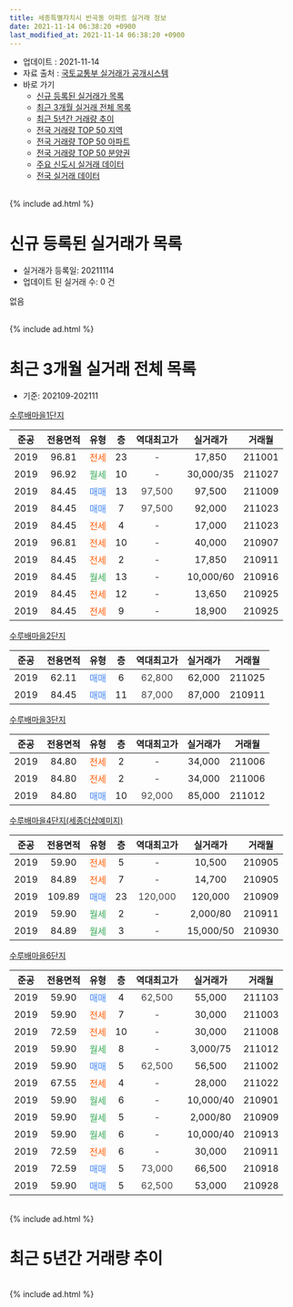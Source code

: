 ```yaml
---
title: 세종특별자치시 반곡동 아파트 실거래 정보
date: 2021-11-14 06:38:20 +0900
last_modified_at: 2021-11-14 06:38:20 +0900
---
```


* 업데이트 : 2021-11-14
* 자료 출처 : [국토교통부 실거래가 공개시스템](http://rt.molit.go.kr)
* 바로 가기
    * [신규 등록된 실거래가 목록](#신규-등록된-실거래가-목록)
    * [최근 3개월 실거래 전체 목록](#최근-3개월-실거래-전체-목록)
    * [최근 5년간 거래량 추이](#최근-5년간-거래량-추이)
    * [전국 거래량 TOP 50 지역](https://inasie.github.io/apt-trade-info/최근-3개월-전국에서-가장-거래가-많이-발생한-지역)
    * [전국 거래량 TOP 50 아파트](https://inasie.github.io/apt-trade-info/최근-3개월-전국에서-가장-거래가-많이-발생한-아파트)
    * [전국 거래량 TOP 50 분양권](https://inasie.github.io/apt-trade-info/최근-3개월-전국에서-가장-거래가-많이-발생한-분양권)
    * [주요 신도시 실거래 데이터](https://inasie.github.io/apt-trade-info/주요-신도시)
    * [전국 실거래 데이터](https://inasie.github.io/apt-trade-info/전국)
<br>
{% include ad.html %}
<br>

# 신규 등록된 실거래가 목록
* 실거래가 등록일: 20211114
* 업데이트 된 실거래 수: 0 건

없음

<br>
{% include ad.html %}
<br>

# 최근 3개월 실거래 전체 목록
* 기준: 202109-202111


[수루배마을1단지](https://search.naver.com/search.naver?query=%EC%84%B8%EC%A2%85%ED%8A%B9%EB%B3%84%EC%9E%90%EC%B9%98%EC%8B%9C+%EB%B0%98%EA%B3%A1%EB%8F%99+%EC%88%98%EB%A3%A8%EB%B0%B0%EB%A7%88%EC%9D%841%EB%8B%A8%EC%A7%80)

|준공|전용면적|유형|층|역대최고가|실거래가|거래월|
|:---:|:---:|:---:|:---:|:---:|:---:|:---:|
|2019|96.81|<span style="color:#ff5a00">전세</span>|23|<span style="color:#444444">-</span>|17,850|211001|
|2019|96.92|<span style="color:#34a853">월세</span>|10|<span style="color:#444444">-</span>|30,000/35|211027|
|2019|84.45|<span style="color:#4285f3">매매</span>|13|<span style="color:#444444">97,500</span>|97,500|211009|
|2019|84.45|<span style="color:#4285f3">매매</span>|7|<span style="color:#444444">97,500</span>|92,000|211023|
|2019|84.45|<span style="color:#ff5a00">전세</span>|4|<span style="color:#444444">-</span>|17,000|211023|
|2019|96.81|<span style="color:#ff5a00">전세</span>|10|<span style="color:#444444">-</span>|40,000|210907|
|2019|84.45|<span style="color:#ff5a00">전세</span>|2|<span style="color:#444444">-</span>|17,850|210911|
|2019|84.45|<span style="color:#34a853">월세</span>|13|<span style="color:#444444">-</span>|10,000/60|210916|
|2019|84.45|<span style="color:#ff5a00">전세</span>|12|<span style="color:#444444">-</span>|13,650|210925|
|2019|84.45|<span style="color:#ff5a00">전세</span>|9|<span style="color:#444444">-</span>|18,900|210925|

[수루배마을2단지](https://search.naver.com/search.naver?query=%EC%84%B8%EC%A2%85%ED%8A%B9%EB%B3%84%EC%9E%90%EC%B9%98%EC%8B%9C+%EB%B0%98%EA%B3%A1%EB%8F%99+%EC%88%98%EB%A3%A8%EB%B0%B0%EB%A7%88%EC%9D%842%EB%8B%A8%EC%A7%80)

|준공|전용면적|유형|층|역대최고가|실거래가|거래월|
|:---:|:---:|:---:|:---:|:---:|:---:|:---:|
|2019|62.11|<span style="color:#4285f3">매매</span>|6|<span style="color:#444444">62,800</span>|62,000|211025|
|2019|84.45|<span style="color:#4285f3">매매</span>|11|<span style="color:#444444">87,000</span>|87,000|210911|

[수루배마을3단지](https://search.naver.com/search.naver?query=%EC%84%B8%EC%A2%85%ED%8A%B9%EB%B3%84%EC%9E%90%EC%B9%98%EC%8B%9C+%EB%B0%98%EA%B3%A1%EB%8F%99+%EC%88%98%EB%A3%A8%EB%B0%B0%EB%A7%88%EC%9D%843%EB%8B%A8%EC%A7%80)

|준공|전용면적|유형|층|역대최고가|실거래가|거래월|
|:---:|:---:|:---:|:---:|:---:|:---:|:---:|
|2019|84.80|<span style="color:#ff5a00">전세</span>|2|<span style="color:#444444">-</span>|34,000|211006|
|2019|84.80|<span style="color:#ff5a00">전세</span>|2|<span style="color:#444444">-</span>|34,000|211006|
|2019|84.80|<span style="color:#4285f3">매매</span>|10|<span style="color:#444444">92,000</span>|85,000|211012|

[수루배마을4단지(세종더샵예미지)](https://search.naver.com/search.naver?query=%EC%84%B8%EC%A2%85%ED%8A%B9%EB%B3%84%EC%9E%90%EC%B9%98%EC%8B%9C+%EB%B0%98%EA%B3%A1%EB%8F%99+%EC%88%98%EB%A3%A8%EB%B0%B0%EB%A7%88%EC%9D%844%EB%8B%A8%EC%A7%80%28%EC%84%B8%EC%A2%85%EB%8D%94%EC%83%B5%EC%98%88%EB%AF%B8%EC%A7%80%29)

|준공|전용면적|유형|층|역대최고가|실거래가|거래월|
|:---:|:---:|:---:|:---:|:---:|:---:|:---:|
|2019|59.90|<span style="color:#ff5a00">전세</span>|5|<span style="color:#444444">-</span>|10,500|210905|
|2019|84.89|<span style="color:#ff5a00">전세</span>|7|<span style="color:#444444">-</span>|14,700|210905|
|2019|109.89|<span style="color:#4285f3">매매</span>|23|<span style="color:#444444">120,000</span>|120,000|210909|
|2019|59.90|<span style="color:#34a853">월세</span>|2|<span style="color:#444444">-</span>|2,000/80|210911|
|2019|84.89|<span style="color:#34a853">월세</span>|3|<span style="color:#444444">-</span>|15,000/50|210930|

[수루배마을6단지](https://search.naver.com/search.naver?query=%EC%84%B8%EC%A2%85%ED%8A%B9%EB%B3%84%EC%9E%90%EC%B9%98%EC%8B%9C+%EB%B0%98%EA%B3%A1%EB%8F%99+%EC%88%98%EB%A3%A8%EB%B0%B0%EB%A7%88%EC%9D%846%EB%8B%A8%EC%A7%80)

|준공|전용면적|유형|층|역대최고가|실거래가|거래월|
|:---:|:---:|:---:|:---:|:---:|:---:|:---:|
|2019|59.90|<span style="color:#4285f3">매매</span>|4|<span style="color:#444444">62,500</span>|55,000|211103|
|2019|59.90|<span style="color:#ff5a00">전세</span>|7|<span style="color:#444444">-</span>|30,000|211003|
|2019|72.59|<span style="color:#ff5a00">전세</span>|10|<span style="color:#444444">-</span>|30,000|211008|
|2019|59.90|<span style="color:#34a853">월세</span>|8|<span style="color:#444444">-</span>|3,000/75|211012|
|2019|59.90|<span style="color:#4285f3">매매</span>|5|<span style="color:#444444">62,500</span>|56,500|211002|
|2019|67.55|<span style="color:#ff5a00">전세</span>|4|<span style="color:#444444">-</span>|28,000|211022|
|2019|59.90|<span style="color:#34a853">월세</span>|6|<span style="color:#444444">-</span>|10,000/40|210901|
|2019|59.90|<span style="color:#34a853">월세</span>|5|<span style="color:#444444">-</span>|2,000/80|210909|
|2019|59.90|<span style="color:#34a853">월세</span>|6|<span style="color:#444444">-</span>|10,000/40|210913|
|2019|72.59|<span style="color:#ff5a00">전세</span>|6|<span style="color:#444444">-</span>|30,000|210911|
|2019|72.59|<span style="color:#4285f3">매매</span>|5|<span style="color:#444444">73,000</span>|66,500|210918|
|2019|59.90|<span style="color:#4285f3">매매</span>|5|<span style="color:#444444">62,500</span>|53,000|210928|


<br>
{% include ad.html %}
<br>

# 최근 5년간 거래량 추이


<div style="width:100%;">
    <canvas id="deal_progress" height="200"></canvas>
</div>

<script>
new Chart(document.getElementById("deal_progress"), {
    type: 'line',
    data: {
        labels: ['201611','201612','201701','201702','201703','201704','201705','201706','201707','201708','201709','201710','201711','201712','201801','201802','201803','201804','201805','201806','201807','201808','201809','201810','201811','201812','201901','201902','201903','201904','201905','201906','201907','201908','201909','201910','201911','201912','202001','202002','202003','202004','202005','202006','202007','202008','202009','202010','202011','202012','202101','202102','202103','202104','202105','202106','202107','202108','202109','202110','202111'],
        datasets: [{
            label: '매매',
            pointRadius: 1,
            data: [0, 0, 0, 0, 0, 0, 0, 0, 0, 0, 0, 0, 0, 0, 6, 10, 13, 19, 9, 14, 6, 5, 9, 15, 17, 22, 22, 20, 6, 9, 8, 12, 18, 7, 10, 7, 12, 27, 20, 7, 4, 4, 2, 18, 16, 11, 4, 6, 6, 4, 3, 4, 7, 9, 8, 5, 1, 12, 4, 5, 1],
            borderColor: "rgba(255, 201, 14, 1)",
            backgroundColor: "rgba(255, 201, 14, 0.5)",
            fill: false,
            lineTension: 0
        },{
            label: '전월세',
            pointRadius: 1,
            data: [0, 0, 0, 0, 0, 0, 0, 0, 0, 0, 0, 0, 0, 0, 0, 0, 0, 0, 0, 0, 0, 0, 0, 0, 1, 0, 7, 8, 1, 0, 3, 8, 13, 4, 18, 15, 6, 2, 1, 0, 4, 1, 4, 1, 2, 5, 2, 3, 2, 0, 0, 1, 1, 8, 9, 18, 18, 17, 13, 9, 0],
            borderColor: "rgba(0, 141, 185, 1)",
            backgroundColor: "rgba(0, 141, 185, 0.5)",
            fill: false,
            lineTension: 0
        }
        ]
    },
    options: {
        responsive: true,
        title: {
            display: false
        },
        tooltips: {
            mode: 'index',
            intersect: false
        },
        hover: {
            mode: 'nearest',
            intersect: true
        },
        scales: {
            xAxes: [{
                display: true,
                scaleLabel: {
                    display: true,
                    labelString: '년/월'
                }
            }],
            yAxes: [{
                display: true,
                ticks: {
                    suggestedMin: 0,
                },
                scaleLabel: {
                    display: true,
                    labelString: '실거래 수'
                }
            }]
        }
    }
});

</script>


<br>
{% include ad.html %}
<br>

